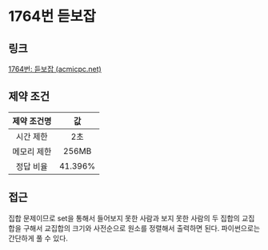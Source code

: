 # 1764번 듣보잡

## 링크

[1764번: 듣보잡 (acmicpc.net)](https://www.acmicpc.net/problem/1764)

## 제약 조건

| 제약 조건명 |   값    |
| :---------: | :-----: |
|  시간 제한  |   2초   |
| 메모리 제한 |  256MB  |
|  정답 비율  | 41.396% |

## 접근

집합 문제이므로 set을 통해서 들어보지 못한 사람과 보지 못한 사람의 두 집합의 교집합을 구해서 교집합의 크기와 사전순으로 원소를 정렬해서 출력하면 된다. 파이썬으로는 간단하게 풀 수 있다.